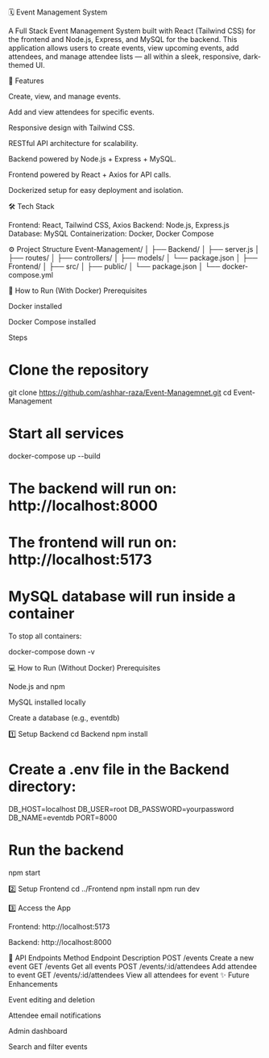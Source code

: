 🗓️ Event Management System

A Full Stack Event Management System built with React (Tailwind CSS) for the frontend and Node.js, Express, and MySQL for the backend.
This application allows users to create events, view upcoming events, add attendees, and manage attendee lists — all within a sleek, responsive, dark-themed UI.

🚀 Features

Create, view, and manage events.

Add and view attendees for specific events.

Responsive design with Tailwind CSS.

RESTful API architecture for scalability.

Backend powered by Node.js + Express + MySQL.

Frontend powered by React + Axios for API calls.

Dockerized setup for easy deployment and isolation.

🛠️ Tech Stack

Frontend: React, Tailwind CSS, Axios
Backend: Node.js, Express.js
Database: MySQL
Containerization: Docker, Docker Compose

⚙️ Project Structure
Event-Management/
│
├── Backend/
│   ├── server.js
│   ├── routes/
│   ├── controllers/
│   ├── models/
│   └── package.json
│
├── Frontend/
│   ├── src/
│   ├── public/
│   └── package.json
│
└── docker-compose.yml

🐳 How to Run (With Docker)
Prerequisites

Docker
 installed

Docker Compose
 installed

Steps
# Clone the repository
git clone https://github.com/ashhar-raza/Event-Managemnet.git
cd Event-Management

# Start all services
docker-compose up --build

# The backend will run on: http://localhost:8000
# The frontend will run on: http://localhost:5173
# MySQL database will run inside a container


To stop all containers:

docker-compose down -v

💻 How to Run (Without Docker)
Prerequisites

Node.js and npm

MySQL installed locally

Create a database (e.g., eventdb)

1️⃣ Setup Backend
cd Backend
npm install

# Create a .env file in the Backend directory:
DB_HOST=localhost
DB_USER=root
DB_PASSWORD=yourpassword
DB_NAME=eventdb
PORT=8000

# Run the backend
npm start

2️⃣ Setup Frontend
cd ../Frontend
npm install
npm run dev

3️⃣ Access the App

Frontend: http://localhost:5173

Backend: http://localhost:8000

📄 API Endpoints
Method	Endpoint	Description
POST	/events	Create a new event
GET	/events	Get all events
POST	/events/:id/attendees	Add attendee to event
GET	/events/:id/attendees	View all attendees for event
✨ Future Enhancements

Event editing and deletion

Attendee email notifications

Admin dashboard

Search and filter events